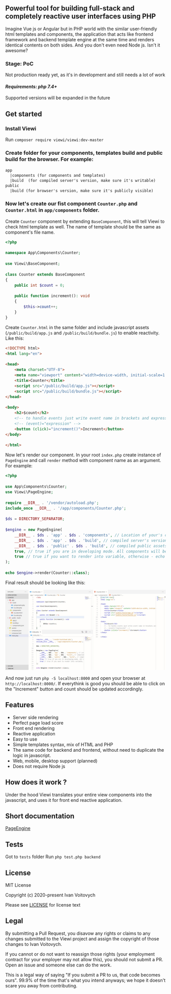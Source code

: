 ## Powerful tool for building full-stack and completely reactive user interfaces using PHP

Imagine Vue js or Angular but in PHP world with the similar user-friendly html templates and components, the application that acts like frontend framework and backend template engine at the same time and renders identical contents on both sides. And you don't even need Node js. Isn't it awesome?

### Stage: PoC

Not production ready yet, as it's in development and still needs a lot of work

#### *Requirements: php 7.4+*

Supported versions will be expanded  in the future

Get started
-----------

### Install Viewi

Run `composer require viewi/viewi:dev-master`

### Create folder for your components, templates build and public build for the browser. For example:

```
app
  |components (for components and templates)
  |build  (for compiled server's version, make sure it's writable)
public
  |build (for browser's version, make sure it's publicly visible)
```

### Now let's create our fist component `Counter.php` and `Counter.html` in `app/components` folder.

Create `Counter` component by extending `BaseComponent`, this will tell Viewi to check html template as well. The name of template should be the same as component's file name.

```php
<?php

namespace App\Components\Counter;

use Viewi\BaseComponent;

class Counter extends BaseComponent
{
    public int $count = 0;

    public function increment(): void
    {
        $this->count++;
    }
}

```

Create `Counter.html` in the same folder and include javascript assets (`/public/build/app.js` and `/public/build/bundle.js`) to enable reactivity. Like this:

```html
<!DOCTYPE html>
<html lang="en">

<head>
    <meta charset="UTF-8">
    <meta name="viewport" content="width=device-width, initial-scale=1.0">
    <title>Counter</title>
    <script src="/public/build/app.js"></script>
    <script src="/public/build/bundle.js"></script>
</head>

<body>
    <h2>$count</h2>
    <!-- to handle events just write event name in brackets and expression to execute -->
    <!-- (event)="expression" -->
    <button (click)="increment()">Increment</button>
</body>

</html>
```

Now let's render our component. In your root `index.php` create instance of `PageEngine` and call `render` method with component name as an argument. For example:

```php
<?php

use App\Components\Counter;
use Viewi\PageEngine;

require __DIR__ . '/vendor/autoload.php';
include_once __DIR__ . '/app/components/Counter.php';

$ds = DIRECTORY_SEPARATOR;

$engine = new PageEngine(
    __DIR__ . $ds . 'app' . $ds . 'components', // Location of your's components
    __DIR__ . $ds . 'app' . $ds . 'build', // compiled server's version
    __DIR__ . $ds . 'public' . $ds . 'build', // compiled public assets (javascripts, etc.)
    true, // true if you are in developing mode. All components will be compiled as soon as request occures
    true // true if you want to render into variable, otherwise - echo output
);

echo $engine->render(Counter::class);

```

Final result should be looking like this:

![VScode](images/counter-dev.jpg)

And now just run `php -S localhost:8000` and open your browser at `http://localhost:8000/`. If everythink is good you should be able to click on the "Increment" button and count should be updated accordingly.

Features
----------------
- Server side rendering
- Perfect page load score
- Front end rendering
- Reactive application
- Easy to use
- Simple templates syntax, mix of HTML and PHP
- The same code for backend and frontend, without need to duplicate the logic in javascript.
- Web, mobile, desktop support (planned)
- Does not require Node js

## How does it work ?

Under the hood Viewi translates your entire view components into the javascript, and uses it for front end reactive application.

## Short documentation

[PageEngine](/doc/PageEngine.md)

## Tests

Got to `tests` folder
Run `php test.php backend`


License
--------

MIT License

Copyright (c) 2020-present Ivan Voitovych

Please see [LICENSE](/LICENSE) for license text


Legal
------

By submitting a Pull Request, you disavow any rights or claims to any changes submitted to the Viewi project and assign the copyright of those changes to Ivan Voitovych.

If you cannot or do not want to reassign those rights (your employment contract for your employer may not allow this), you should not submit a PR. Open an issue and someone else can do the work.

This is a legal way of saying "If you submit a PR to us, that code becomes ours". 99.9% of the time that's what you intend anyways; we hope it doesn't scare you away from contributing.
